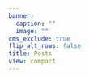```yaml
---
banner:
  caption: ""
  image: ""
cms_exclude: true
flip_alt_rows: false
title: Posts
view: compact
---
```

